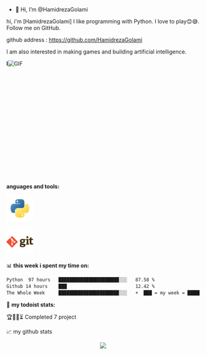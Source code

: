 - 👋 Hi, I’m @HamidrezaGolami

hi, i'm [HamidrezaGolami] I like programming with Python. I love to play😊😅. Follow me on GitHub.

github address : https://github.com/HamidrezaGolami

I am also interested in making games and 
building artificial intelligence.


  <img align="right" alt="GIF" src="https://github.com/abhisheknaiidu/abhisheknaiidu/blob/master/code.gif?raw=true" width="500" height="320" />
  

**languages and tools:**  

<code><img height="70" src="https://raw.githubusercontent.com/github/explore/80688e429a7d4ef2fca1e82350fe8e3517d3494d/topics/python/python.png"></code>

<code><img height="70" src="https://raw.githubusercontent.com/github/explore/80688e429a7d4ef2fca1e82350fe8e3517d3494d/topics/git/git.png"></code>

📊 **this week i spent my time on:**
<!--START_SECTION:waka-->

```txt
Python  97 hours   ██████████████████████░░░   87.58 %
Github 14 hours    ███                         12.42 %
The Whole Week     ██████████████████████░░░   +  ███ = my week = █████████████████████████   100.0 %
```


🚧 **my todoist stats:**
<!-- TODO-IST:START -->
🏆🌸✅⏳   Completed 7 project

<!-- TODO-IST:END -->


📈 my github stats






<p align="center"> <img src="https://github-readme-stats.vercel.app/api?username=HamidrezaGolami&show_icons=true&theme=radical"/>


